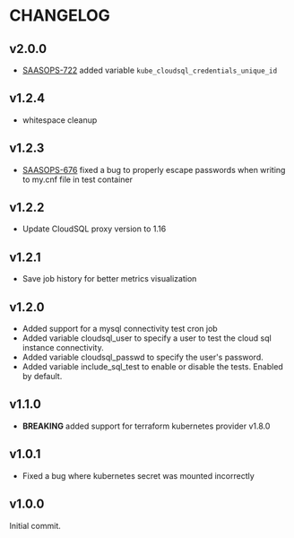 # CHANGELOG

## v2.0.0

* [SAASOPS-722](https://jira.broadsoft.com/browse/SAASOPS-722) added variable `kube_cloudsql_credentials_unique_id`

## v1.2.4

* whitespace cleanup

## v1.2.3
* [SAASOPS-676](https://jira.broadsoft.com/browse/SAASOPS-676) fixed a bug to properly escape passwords when writing to my.cnf file in test container

## v1.2.2
* Update CloudSQL proxy version to 1.16

## v1.2.1
* Save job history for better metrics visualization 

## v1.2.0
* Added support for a mysql connectivity test cron job
* Added variable cloudsql_user to specify a user to test the cloud sql instance connectivity.
* Added variable cloudsql_passwd to specify the user's password.
* Added variable include_sql_test to enable or disable the tests. Enabled by default.
  
## v1.1.0

* **BREAKING** added support for terraform kubernetes provider v1.8.0

## v1.0.1

* Fixed a bug where kubernetes secret was mounted incorrectly

## v1.0.0

Initial commit.
